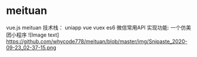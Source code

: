 # meituan
vue.js meituan 
技术栈： uniapp vue vuex es6 微信常用API 
实现功能: 一个仿美团小程序
![Image text] https://github.com/whycode778/meituan/blob/master/img/Snipaste_2020-09-23_02-37-15.png
